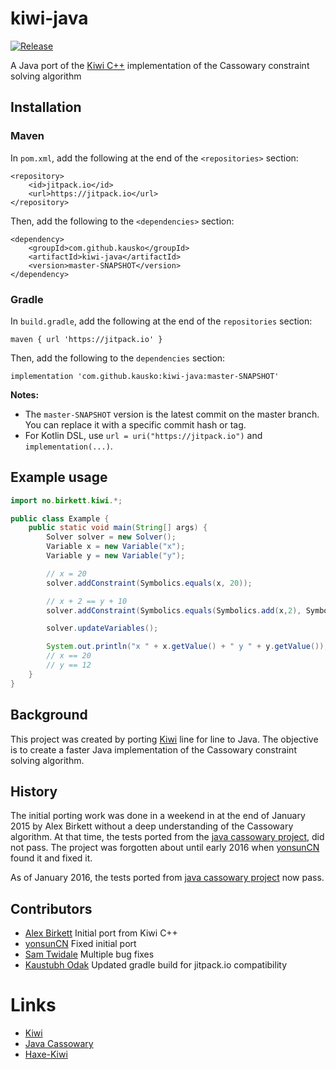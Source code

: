 # kiwi-java
[![Release](https://jitpack.io/v/kausko/kiwi-java.svg)](https://jitpack.io/#kausko/kiwi-java)

A Java port of the [Kiwi C++](https://github.com/nucleic/kiwi) implementation of the Cassowary constraint solving algorithm

## Installation

### Maven
In `pom.xml`, add the following at the end of the `<repositories>` section:

    <repository>
        <id>jitpack.io</id>
        <url>https://jitpack.io</url>
    </repository>

Then, add the following to the `<dependencies>` section:

    <dependency>
        <groupId>com.github.kausko</groupId>
        <artifactId>kiwi-java</artifactId>
        <version>master-SNAPSHOT</version>
    </dependency>

### Gradle
In `build.gradle`, add the following at the end of the `repositories` section:

    maven { url 'https://jitpack.io' }

Then, add the following to the `dependencies` section:

    implementation 'com.github.kausko:kiwi-java:master-SNAPSHOT'

**Notes:** 
- The `master-SNAPSHOT` version is the latest commit on the master branch. You can replace it with a specific commit hash or tag.
- For Kotlin DSL, use `url = uri("https://jitpack.io")` and `implementation(...)`.

## Example usage

```java
import no.birkett.kiwi.*;

public class Example {
    public static void main(String[] args) {
        Solver solver = new Solver();
        Variable x = new Variable("x");
        Variable y = new Variable("y");

        // x = 20
        solver.addConstraint(Symbolics.equals(x, 20));

        // x + 2 == y + 10
        solver.addConstraint(Symbolics.equals(Symbolics.add(x,2), Symbolics.add(y, 10)));

        solver.updateVariables();

        System.out.println("x " + x.getValue() + " y " + y.getValue());
        // x == 20
        // y == 12
    }
}
```

## Background
This project was created by porting [Kiwi](https://github.com/nucleic/kiwi) line for line to Java. The objective is to create a faster Java implementation of the Cassowary constraint solving algorithm.

## History

The initial porting work was done in a weekend in at the end of January 2015 by Alex Birkett without a deep understanding of the Cassowary algorithm.
At that time, the tests ported from the [java cassowary project](https://github.com/pybee/cassowary-java), did not pass.
The project was forgotten about until early 2016 when [yonsunCN](https://github.com/yongsunCN) found it and fixed it.

As of January 2016, the tests ported from [java cassowary project](https://github.com/pybee/cassowary-java) now pass.

## Contributors

* [Alex Birkett](https://github.com/alexbirkett) Initial port from Kiwi C++
* [yonsunCN](https://github.com/yongsunCN) Fixed initial port
* [Sam Twidale](https://github.com/Tw1ddle) Multiple bug fixes
* [Kaustubh Odak](https://github.com/kausko) Updated gradle build for jitpack.io compatibility

# Links
* [Kiwi](https://github.com/nucleic/kiwi)
* [Java Cassowary](https://github.com/pybee/cassowary-java)
* [Haxe-Kiwi](https://github.com/Tw1ddle/haxe-kiwi)



